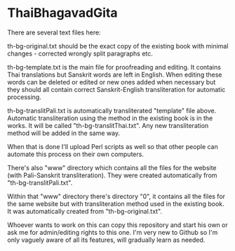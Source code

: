 # ThaiBhagavadGita

There are several text files here:

th-bg-original.txt should be the exact copy of the existing book with minimal changes - corrected wrongly split paragraphs etc.

th-bg-template.txt is the main file for proofreading and editing. It contains Thai translations but Sanskrit words are left in English. When editing these words can be deleted or edited or new ones added when necessary but they should all contain correct Sanskrit-English transliteration for automatic processing.

th-bg-translitPali.txt is automatically transliterated "template" file above. Automatic transliteration using the method in the existing book is in the works. It will be called "th-bg-translitThai.txt". Any new transliteration method will be added in the same way. 

When that is done I'll upload Perl scripts as well so that other people can automate this process on their own computers.

There's also "www" directory which contains all the files for the website (with Pali-Sanskrit transliteration). They were created automatically from "th-bg-translitPali.txt". 

Within that "www" directory there's directory "0", it contains all the files for the same website but with transliteration method used in the existing book. It was automatically created from "th-bg-original.txt". 

Whoever wants to work on this can copy this repository and start his own or ask me for admin/editing rights to this one. I'm very new to Github so I'm only vaguely aware of all its features, will gradually learn as needed.
